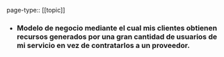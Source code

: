 page-type:: [[topic]]
- ### Modelo de negocio mediante el cual mis clientes obtienen recursos generados por una gran cantidad de usuarios de mi servicio en vez de contratarlos a un proveedor.


